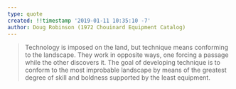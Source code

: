 ```yaml
---
type: quote
created: !!timestamp '2019-01-11 10:35:10 -7'
author: Doug Robinson (1972 Chouinard Equipment Catalog)
---
```

> Technology is imposed on the land, but technique means conforming to the landscape. They work in opposite ways, one forcing a passage while the other discovers it. The goal of developing technique is to conform to the most improbable landscape by means of the greatest degree of skill and boldness supported by the least equipment.
